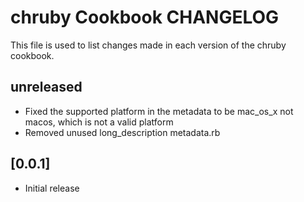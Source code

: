 # chruby Cookbook CHANGELOG

This file is used to list changes made in each version of the chruby cookbook.

## unreleased

- Fixed the supported platform in the metadata to be mac_os_x not macos, which is not a valid platform
- Removed unused long_description metadata.rb

## [0.0.1]

- Initial release
